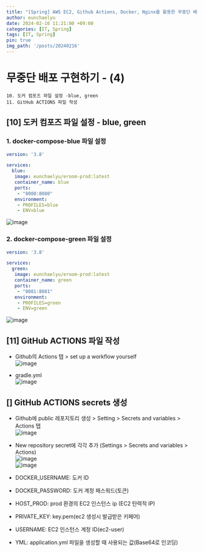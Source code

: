 ```yaml
---
title: "[Spring] AWS EC2, Github Actions, Docker, Nginx를 활용한 무중단 배포(4)"
author: eunchaelyu
date: 2024-02-16 11:21:00 +09:00
categories: [IT, Spring]
tags: [IT, Spring]
pin: true
img_path: '/posts/20240216'
---
```


# 무중단 배포 구현하기 - (4)     
    10. 도커 컴포즈 파일 설정 -blue, green  
    11. GitHub ACTIONS 파일 작성 


## [10] 도커 컴포즈 파일 설정 - blue, green      

### 1. docker-compose-blue 파일 설정
```docker-compose-blue.yml
version: '3.8'

services:
  blue:
   image: eunchaelyu/eroom-prod:latest
   container_name: blue
   ports:
    - "8080:8080"
   environment:
    - PROFILES=blue
    - ENV=blue
```
![image](https://github.com/eunchaelyu/eunchaelyu.github.io/assets/119996957/7408e414-f1cf-47d8-a042-71b5ea8ea765)

### 2. docker-compose-green 파일 설정
```docker-compose-green.yml
version: '3.8'

services:
  green:
   image: eunchaelyu/eroom-prod:latest
   container_name: green
   ports:
    - "8081:8081"
   environment:
    - PROFILES=green
    - ENV=green
```
![image](https://github.com/eunchaelyu/eunchaelyu.github.io/assets/119996957/72c846e9-a48f-455f-898e-29c6f9870626)

  
## [11] GitHub ACTIONS 파일 작성        
- Github의 Actions 탭 > set up a workflow yourself      
![image](https://github.com/eunchaelyu/eunchaelyu.github.io/assets/119996957/126dd3e2-1e0c-48a2-a222-a6b399eaad7b)        

- gradle.yml            
![image](https://github.com/eunchaelyu/eunchaelyu.github.io/assets/119996957/7ef4f4e6-32e7-4afd-b1ad-660058400d37)        

    
## [] GitHub ACTIONS secrets 생성    
- Github에 public 레포지토리 생성 > Setting > Secrets and variables > Actions 탭       
![image](https://github.com/eunchaelyu/eunchaelyu.github.io/assets/119996957/8ebe5c94-ccb2-40d2-b641-b023ab25dd89)    
    
- New repository secret에 각각 추가 (Settings > Secrets and variables > Actions)        
![image](https://github.com/eunchaelyu/eunchaelyu.github.io/assets/119996957/eaf7c92e-3170-407b-a096-3655dad36df9)    
![image](https://github.com/eunchaelyu/eunchaelyu.github.io/assets/119996957/43287c49-b8ed-46fd-9375-568b316f79f6)    

-  DOCKER_USERNAME: 도커 ID    
-  DOCKER_PASSWORD: 도커 계정 패스워드(토큰)    
-  HOST_PROD: prod 환경의 EC2 인스턴스 ip (EC2 탄력적 IP)    
-  PRIVATE_KEY: key.pem(ec2 생성시 발급받은 키페어)    
-  USERNAME: EC2 인스턴스 계정 ID(ec2-user)    
-  YML: application.yml 파일을 생성할 때 사용되는 값(Base64로 인코딩)    




